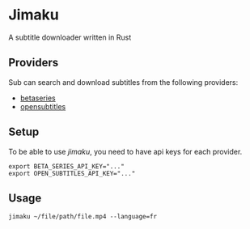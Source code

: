 # Jimaku

A subtitle downloader written in Rust

Providers
---

Sub can search and download subtitles from the following providers:

- [betaseries](https://www.betaseries.com/)
- [opensubtitles](https://www.opensubtitles.org/)

Setup
---

To be able to use _jimaku_, you need to have api keys for each provider.

```shell
export BETA_SERIES_API_KEY="..."
export OPEN_SUBTITLES_API_KEY="..."
```

Usage
---

```shell
jimaku ~/file/path/file.mp4 --language=fr
```

